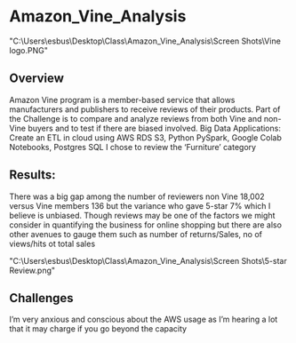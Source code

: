 # Amazon_Vine_Analysis

"C:\Users\esbus\Desktop\Class\Amazon_Vine_Analysis\Screen Shots\Vine logo.PNG"

## Overview
Amazon Vine program is a member-based service that allows manufacturers and publishers to receive reviews of their products. Part of the Challenge is to compare and analyze reviews from both Vine and non-Vine buyers and to test if there are biased involved. 
Big Data Applications: Create an ETL in cloud using AWS RDS S3, Python PySpark, Google Colab Notebooks, Postgres SQL
I chose to review the ‘Furniture’ category 

## Results:

There was a big gap among the number of reviewers non Vine  18,002 versus Vine members 136 but the variance who gave 5-star 7%  which I believe is unbiased. 
Though reviews may be one of the factors we might consider in quantifying the business for online shopping but there are also other avenues to gauge them such as number of returns/Sales, no of views/hits ot total sales 

"C:\Users\esbus\Desktop\Class\Amazon_Vine_Analysis\Screen Shots\5-star Review.png"
 
## Challenges
I’m very anxious and conscious about the AWS usage as I’m hearing a lot that it may charge if you go beyond the capacity 
